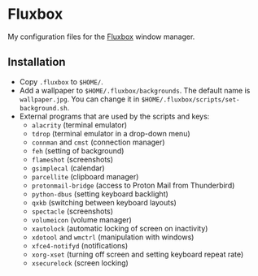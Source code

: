 # Fluxbox

My configuration files for the [Fluxbox](http://fluxbox.org/) window manager.

## Installation

* Copy `.fluxbox` to `$HOME/`.
* Add a wallpaper to `$HOME/.fluxbox/backgrounds`. The default name is `wallpaper.jpg`. You can change it in `$HOME/.fluxbox/scripts/set-background.sh`.
* External programs that are used by the scripts and keys:
    * `alacrity` (terminal emulator)
    * `tdrop` (terminal emulator in a drop-down menu)
    * `connman` and `cmst` (connection manager)
    * `feh` (setting of background)
    * `flameshot` (screenshots)
    * `gsimplecal` (calendar)
    * `parcellite` (clipboard manager)
    * `protonmail-bridge` (access to Proton Mail from Thunderbird)
    * `python-dbus` (setting keyboard backlight)
    * `qxkb` (switching between keyboard layouts)
    * `spectacle` (screenshots)
    * `volumeicon` (volume manager)
    * `xautolock` (automatic locking of screen on inactivity)
    * `xdotool` and `wmctrl` (manipulation with windows)
    * `xfce4-notifyd` (notifications)
    * `xorg-xset` (turning off screen and setting keyboard repeat rate)
    * `xsecurelock` (screen locking)
